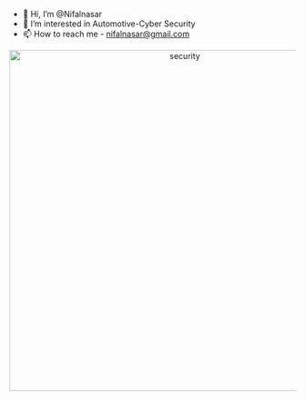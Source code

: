 - 👋 Hi, I’m @Nifalnasar
- 👀 I’m interested in Automotive-Cyber Security
- 📫 How to reach me - nifalnasar@gmail.com

 <p align="center">
  <img alt="security" width="600" src="https://i.pinimg.com/originals/80/ab/46/80ab46ce3e991da1596d8358f459d587.gif">
</p>

<!---
Nifalnasar/Nifalnasar is a ✨ special ✨ repository because its `README.md` (this file) appears on your GitHub profile.
You can click the Preview link to take a look at your changes.
--->
